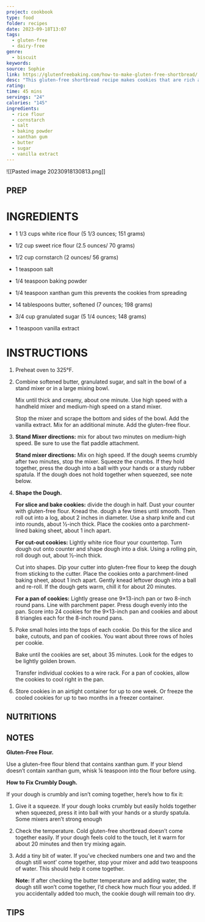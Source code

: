 ```yaml
---
project: cookbook
type: food
folder: recipes
date: 2023-09-18T13:07
tags:
  - gluten-free
  - dairy-free
genre:
  - biscuit
keywords: 
source: Sophie
link: https://glutenfreebaking.com/how-to-make-gluten-free-shortbread/
desc: "This gluten-free shortbread recipe makes cookies that are rich and flavorful. They’re not too sweet and the texture is wonderful: slightly crumbly in the best way. The cookies are egg-free and can be made dairy-free."
rating: 
time: 45 mins
servings: "24"
calories: "145"
ingredients:
  - rice flour
  - cornstarch
  - salt
  - baking powder
  - xanthan gum
  - butter
  - sugar
  - vanilla extract
---
```


![[Pasted image 20230918130813.png]]

## PREP


# INGREDIENTS

- 1 1/3 cups white rice flour (5 1/3 ounces; 151 grams)
    
- 1/2 cup sweet rice flour (2.5 ounces/ 70 grams) 
    
- 1/2 cup cornstarch (2 ounces/ 56 grams)
    
- 1 teaspoon salt
    
- 1/4 teaspoon baking powder
    
- 1/4 teaspoon xanthan gum this prevents the cookies from spreading
    
- 14 tablespoons butter, softened (7 ounces; 198 grams)
    
- 3/4 cup granulated sugar (5 1/4 ounces; 148 grams)
    
- 1 teaspoon vanilla extract


# INSTRUCTIONS


1. Preheat oven to 325°F.
    
2. Combine softened butter, granulated sugar, and salt in the bowl of a stand mixer or in a large mixing bowl.
    
    Mix until thick and creamy, about one minute. Use high speed with a handheld mixer and medium-high speed on a stand mixer.
    
    Stop the mixer and scrape the bottom and sides of the bowl. Add the vanilla extract. Mix for an additional minute. Add the gluten-free flour.
    
3. **Stand Mixer directions:** mix for about two minutes on medium-high speed. Be sure to use the flat paddle attachment.
    
    **Stand mixer directions:** Mix on high speed. If the dough seems crumbly after two minutes, stop the mixer. Squeeze the crumbs. If they hold together, press the dough into a ball with your hands or a sturdy rubber spatula. If the dough does not hold together when squeezed, see note below.
    
4. **Shape the Dough.**
    
    **For slice and bake cookies:** divide the dough in half. Dust your counter with gluten-free flour. Knead the. dough a few times until smooth. Then roll out into a log, about 2 inches in diameter. Use a sharp knife and cut into rounds, about ½-inch thick. Place the cookies onto a parchment-lined baking sheet, about 1 inch apart.
    
    **For cut-out cookies:** Lightly white rice flour your countertop. Turn dough out onto counter and shape dough into a disk. Using a rolling pin, roll dough out, about ½-inch thick.
    
    Cut into shapes. Dip your cutter into gluten-free flour to keep the dough from sticking to the cutter. Place the cookies onto a parchment-lined baking sheet, about 1 inch apart. Gently knead leftover dough into a ball and re-roll. If the dough gets warm, chill it for about 20 minutes.
    
    **For a pan of cookies:** Lightly grease one 9×13-inch pan or two 8-inch round pans. Line with parchment paper. Press dough evenly into the pan. Score into 24 cookies for the 9×13-inch pan and cookies and about 8 triangles each for the 8-inch round pans.
    
5. Poke small holes into the tops of each cookie. Do this for the slice and bake, cutouts, and pan of cookies. You want about three rows of holes per cookie.
    
    Bake until the cookies are set, about 35 minutes. Look for the edges to be lightly golden brown.
    
    Transfer individual cookies to a wire rack. For a pan of cookies, allow the cookies to cool right in the pan.
    
6. Store cookies in an airtight container for up to one week. Or freeze the cooled cookies for up to two months in a freezer container.



## NUTRITIONS



## NOTES

**Gluten-Free Flour.**

Use a gluten-free flour blend that contains xanthan gum. If your blend doesn’t contain xanthan gum, whisk ¼ teaspoon into the flour before using.

**How to Fix Crumbly Dough.** 

If your dough is crumbly and isn’t coming together, here’s how to fix it:

1. Give it a squeeze. If your dough looks crumbly but easily holds together when squeezed, press it into ball with your hands or a sturdy spatula. Some mixers aren’t strong enough
2. Check the temperature. Cold gluten-free shortbread doesn’t come together easily. If your dough feels cold to the touch, let it warm for about 20 minutes and then try mixing again.
3. Add a tiny bit of water. If you’ve checked numbers one and two and the dough still wont’ come together, stop your mixer and add two teaspoons of water. This should help it come together.
    
    **Note:** If after checking the butter temperature and adding water, the dough still won’t come together, I’d check how much flour you added. If you accidentally added too much, the cookie dough will remain too dry.


## TIPS



